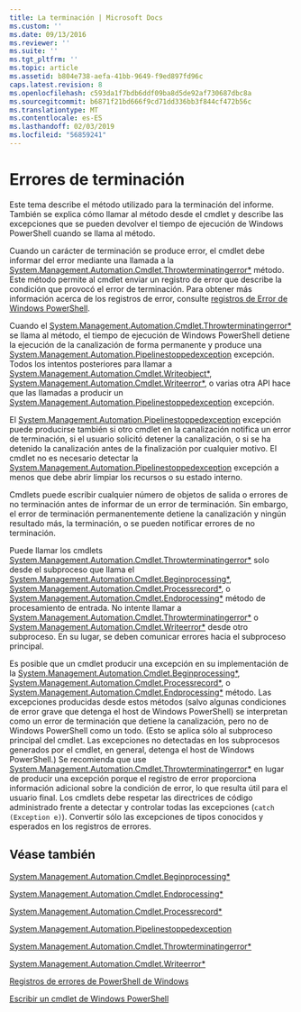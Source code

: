 ```yaml
---
title: La terminación | Microsoft Docs
ms.custom: ''
ms.date: 09/13/2016
ms.reviewer: ''
ms.suite: ''
ms.tgt_pltfrm: ''
ms.topic: article
ms.assetid: b804e738-aefa-41bb-9649-f9ed897fd96c
caps.latest.revision: 8
ms.openlocfilehash: c593da1f7bdb6ddf09ba8d5de92af730687dbc8a
ms.sourcegitcommit: b6871f21bd666f9cd71dd336bb3f844cf472b56c
ms.translationtype: MT
ms.contentlocale: es-ES
ms.lasthandoff: 02/03/2019
ms.locfileid: "56859241"
---
```

# <a name="terminating-errors"></a>Errores de terminación

Este tema describe el método utilizado para la terminación del informe. También se explica cómo llamar al método desde el cmdlet y describe las excepciones que se pueden devolver el tiempo de ejecución de Windows PowerShell cuando se llama al método.

Cuando un carácter de terminación se produce error, el cmdlet debe informar del error mediante una llamada a la [System.Management.Automation.Cmdlet.Throwterminatingerror*](/dotnet/api/System.Management.Automation.Cmdlet.ThrowTerminatingError) método. Este método permite al cmdlet enviar un registro de error que describe la condición que provocó el error de terminación. Para obtener más información acerca de los registros de error, consulte [registros de Error de Windows PowerShell](./windows-powershell-error-records.md).

Cuando el [System.Management.Automation.Cmdlet.Throwterminatingerror*](/dotnet/api/System.Management.Automation.Cmdlet.ThrowTerminatingError) se llama al método, el tiempo de ejecución de Windows PowerShell detiene la ejecución de la canalización de forma permanente y produce una [ System.Management.Automation.Pipelinestoppedexception](/dotnet/api/System.Management.Automation.PipelineStoppedException) excepción. Todos los intentos posteriores para llamar a [System.Management.Automation.Cmdlet.Writeobject*](/dotnet/api/System.Management.Automation.Cmdlet.WriteObject), [System.Management.Automation.Cmdlet.Writeerror*](/dotnet/api/System.Management.Automation.Cmdlet.WriteError), o varias otra API hace que las llamadas a producir un [System.Management.Automation.Pipelinestoppedexception](/dotnet/api/System.Management.Automation.PipelineStoppedException) excepción.

El [System.Management.Automation.Pipelinestoppedexception](/dotnet/api/System.Management.Automation.PipelineStoppedException) excepción puede producirse también si otro cmdlet en la canalización notifica un error de terminación, si el usuario solicitó detener la canalización, o si se ha detenido la canalización antes de la finalización por cualquier motivo. El cmdlet no es necesario detectar la [System.Management.Automation.Pipelinestoppedexception](/dotnet/api/System.Management.Automation.PipelineStoppedException) excepción a menos que debe abrir limpiar los recursos o su estado interno.

Cmdlets puede escribir cualquier número de objetos de salida o errores de no terminación antes de informar de un error de terminación. Sin embargo, el error de terminación permanentemente detiene la canalización y ningún resultado más, la terminación, o se pueden notificar errores de no terminación.

Puede llamar los cmdlets [System.Management.Automation.Cmdlet.Throwterminatingerror*](/dotnet/api/System.Management.Automation.Cmdlet.ThrowTerminatingError) solo desde el subproceso que llama el [System.Management.Automation.Cmdlet.Beginprocessing*](/dotnet/api/System.Management.Automation.Cmdlet.BeginProcessing), [ System.Management.Automation.Cmdlet.Processrecord*](/dotnet/api/System.Management.Automation.Cmdlet.ProcessRecord), o [System.Management.Automation.Cmdlet.Endprocessing*](/dotnet/api/System.Management.Automation.Cmdlet.EndProcessing) método de procesamiento de entrada. No intente llamar a [System.Management.Automation.Cmdlet.Throwterminatingerror*](/dotnet/api/System.Management.Automation.Cmdlet.ThrowTerminatingError) o [System.Management.Automation.Cmdlet.Writeerror*](/dotnet/api/System.Management.Automation.Cmdlet.WriteError) desde otro subproceso. En su lugar, se deben comunicar errores hacia el subproceso principal.

Es posible que un cmdlet producir una excepción en su implementación de la [System.Management.Automation.Cmdlet.Beginprocessing*](/dotnet/api/System.Management.Automation.Cmdlet.BeginProcessing), [System.Management.Automation.Cmdlet.Processrecord*](/dotnet/api/System.Management.Automation.Cmdlet.ProcessRecord), o [System.Management.Automation.Cmdlet.Endprocessing*](/dotnet/api/System.Management.Automation.Cmdlet.EndProcessing) método. Las excepciones producidas desde estos métodos (salvo algunas condiciones de error grave que detenga el host de Windows PowerShell) se interpretan como un error de terminación que detiene la canalización, pero no de Windows PowerShell como un todo. (Esto se aplica sólo al subproceso principal del cmdlet. Las excepciones no detectadas en los subprocesos generados por el cmdlet, en general, detenga el host de Windows PowerShell.) Se recomienda que use [System.Management.Automation.Cmdlet.Throwterminatingerror*](/dotnet/api/System.Management.Automation.Cmdlet.ThrowTerminatingError) en lugar de producir una excepción porque el registro de error proporciona información adicional sobre la condición de error, lo que resulta útil para el usuario final. Los cmdlets debe respetar las directrices de código administrado frente a detectar y controlar todas las excepciones (`catch (Exception e)`). Convertir sólo las excepciones de tipos conocidos y esperados en los registros de errores.

## <a name="see-also"></a>Véase también

[System.Management.Automation.Cmdlet.Beginprocessing*](/dotnet/api/System.Management.Automation.Cmdlet.BeginProcessing)

[System.Management.Automation.Cmdlet.Endprocessing*](/dotnet/api/System.Management.Automation.Cmdlet.EndProcessing)

[System.Management.Automation.Cmdlet.Processrecord*](/dotnet/api/System.Management.Automation.Cmdlet.ProcessRecord)

[System.Management.Automation.Pipelinestoppedexception](/dotnet/api/System.Management.Automation.PipelineStoppedException)

[System.Management.Automation.Cmdlet.Throwterminatingerror*](/dotnet/api/System.Management.Automation.Cmdlet.ThrowTerminatingError)

[System.Management.Automation.Cmdlet.Writeerror*](/dotnet/api/System.Management.Automation.Cmdlet.WriteError)

[Registros de errores de PowerShell de Windows](./windows-powershell-error-records.md)

[Escribir un cmdlet de Windows PowerShell](./writing-a-windows-powershell-cmdlet.md)
